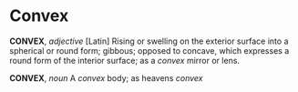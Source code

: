 # Convex

**CONVEX**, _adjective_ \[Latin\] Rising or swelling on the exterior surface into a spherical or round form; gibbous; opposed to concave, which expresses a round form of the interior surface; as a _convex_ mirror or lens.

**CONVEX**, _noun_ A _convex_ body; as heavens _convex_